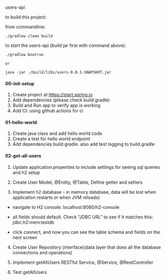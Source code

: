 users-api

to build this project:

from commandline: 

`./gradlew clean build`

to start the users-api (build jar first with command above):

```
./gradlew bootrun 

or 

java -jar ./build/libs/users-0.0.1-SNAPSHOT.jar

```

#### 00-init-setup
1) Create project at https://start.spring.io
2) Add dependencies (please check build.gradle) 
3) Build and Run app to verify app is working
4) Add CI: using github actions for ci

#### 01-hello-world 
1) Create java class and add hello world code
2) Create a test for hello world endpoint
3) Add dependencies build.gradle. also add test logging to build.gradle

#### 02-get-all-users 
 1) Update application.properties to include settings for seeing sql queries and h2 setup

 2) Create User Model, @Entity, @Table, Define getter and setters

 3) Implement h2 database - in memory database, data will be lost when application restarts or when JVM reloads)

  - navigate to H2 console: localhost:8080/h2-console

  - all fields should default. Check "JDBC URL" to see if it matches this: jdbc:h2:mem:testdb

  - click connect, and now you can see the table schema and fields on the next screen

 4) Create User Repository (interface)(data layer that does all the database connections and operations)

 5) Implement getAllUsers RESTful Service, @Service, @RestController

 6) Test getAllUsers


